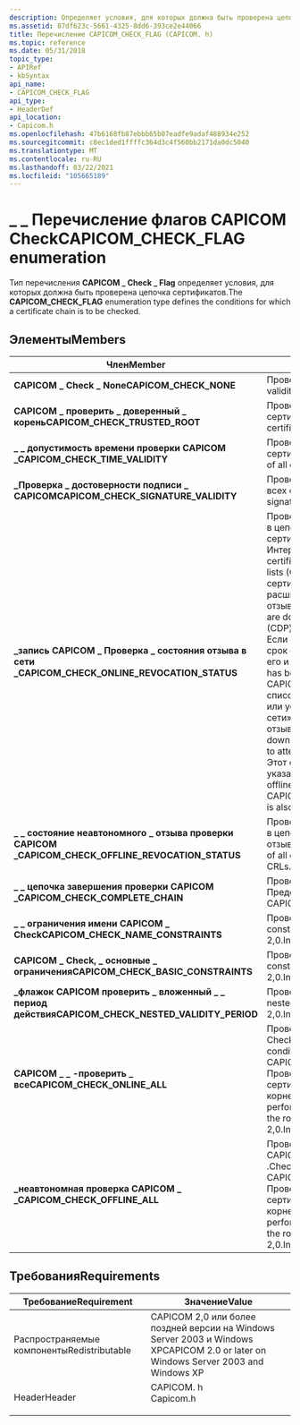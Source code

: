 ```yaml
---
description: Определяет условия, для которых должна быть проверена цепочка сертификатов.
ms.assetid: 87df623c-5661-4325-8dd6-393ce2e44066
title: Перечисление CAPICOM_CHECK_FLAG (CAPICOM. h)
ms.topic: reference
ms.date: 05/31/2018
topic_type:
- APIRef
- kbSyntax
api_name:
- CAPICOM_CHECK_FLAG
api_type:
- HeaderDef
api_location:
- Capicom.h
ms.openlocfilehash: 47b6168fb87ebbb65b07eadfe9adaf488934e252
ms.sourcegitcommit: c8ec1ded1ffffc364d3c4f560bb2171da0dc5040
ms.translationtype: MT
ms.contentlocale: ru-RU
ms.lasthandoff: 03/22/2021
ms.locfileid: "105665189"
---
```

# <a name="capicom_check_flag-enumeration"></a><span data-ttu-id="a3115-103">\_ \_ Перечисление флагов CAPICOM Check</span><span class="sxs-lookup"><span data-stu-id="a3115-103">CAPICOM\_CHECK\_FLAG enumeration</span></span>

<span data-ttu-id="a3115-104">Тип перечисления **CAPICOM \_ Check \_ Flag** определяет условия, для которых должна быть проверена цепочка сертификатов.</span><span class="sxs-lookup"><span data-stu-id="a3115-104">The **CAPICOM\_CHECK\_FLAG** enumeration type defines the conditions for which a certificate chain is to be checked.</span></span>

## <a name="members"></a><span data-ttu-id="a3115-105">Элементы</span><span class="sxs-lookup"><span data-stu-id="a3115-105">Members</span></span>



| <span data-ttu-id="a3115-106">Член</span><span class="sxs-lookup"><span data-stu-id="a3115-106">Member</span></span>                                          | <span data-ttu-id="a3115-107">Описание</span><span class="sxs-lookup"><span data-stu-id="a3115-107">Description</span></span>                                                                                                                                                                                                                                                                                                                                                                                                                                                                                                                                     | <span data-ttu-id="a3115-108">Значение</span><span class="sxs-lookup"><span data-stu-id="a3115-108">Value</span></span>      |
|-------------------------------------------------|-------------------------------------------------------------------------------------------------------------------------------------------------------------------------------------------------------------------------------------------------------------------------------------------------------------------------------------------------------------------------------------------------------------------------------------------------------------------------------------------------------------------------------------------------|------------|
| <span data-ttu-id="a3115-109">**CAPICOM \_ Check \_ None**</span><span class="sxs-lookup"><span data-stu-id="a3115-109">**CAPICOM\_CHECK\_NONE**</span></span>                        | <span data-ttu-id="a3115-110">Проверка действительности не выполняется.</span><span class="sxs-lookup"><span data-stu-id="a3115-110">No validity checking is done.</span></span><br/>                                                                                                                                                                                                                                                                                                                                                                                                                                                                                                        | <span data-ttu-id="a3115-111">0x00000000</span><span class="sxs-lookup"><span data-stu-id="a3115-111">0x00000000</span></span> |
| <span data-ttu-id="a3115-112">**CAPICOM \_ проверить \_ доверенный \_ корень**</span><span class="sxs-lookup"><span data-stu-id="a3115-112">**CAPICOM\_CHECK\_TRUSTED\_ROOT**</span></span>               | <span data-ttu-id="a3115-113">Проверяет наличие доверенного корня цепочки сертификатов.</span><span class="sxs-lookup"><span data-stu-id="a3115-113">Checks for a trusted root of the certificate chain.</span></span><br/>                                                                                                                                                                                                                                                                                                                                                                                                                                                                                  | <span data-ttu-id="a3115-114">0x00000001</span><span class="sxs-lookup"><span data-stu-id="a3115-114">0x00000001</span></span> |
| <span data-ttu-id="a3115-115">**\_ \_ допустимость времени проверки CAPICOM \_**</span><span class="sxs-lookup"><span data-stu-id="a3115-115">**CAPICOM\_CHECK\_TIME\_VALIDITY**</span></span>              | <span data-ttu-id="a3115-116">Проверяет допустимость времени для всех сертификатов в цепочке.</span><span class="sxs-lookup"><span data-stu-id="a3115-116">Checks the time validity of all certificates in the chain.</span></span><br/>                                                                                                                                                                                                                                                                                                                                                                                                                                                                           | <span data-ttu-id="a3115-117">0x00000002</span><span class="sxs-lookup"><span data-stu-id="a3115-117">0x00000002</span></span> |
| <span data-ttu-id="a3115-118">**\_Проверка \_ достоверности подписи \_ CAPICOM**</span><span class="sxs-lookup"><span data-stu-id="a3115-118">**CAPICOM\_CHECK\_SIGNATURE\_VALIDITY**</span></span>         | <span data-ttu-id="a3115-119">Проверяет наличие допустимых подписей для всех сертификатов в цепочке.</span><span class="sxs-lookup"><span data-stu-id="a3115-119">Checks for valid signatures on all certificates in the chain.</span></span><br/>                                                                                                                                                                                                                                                                                                                                                                                                                                                                        | <span data-ttu-id="a3115-120">0x00000004</span><span class="sxs-lookup"><span data-stu-id="a3115-120">0x00000004</span></span> |
| <span data-ttu-id="a3115-121">**\_запись CAPICOM \_ Проверка \_ состояния отзыва в сети \_**</span><span class="sxs-lookup"><span data-stu-id="a3115-121">**CAPICOM\_CHECK\_ONLINE\_REVOCATION\_STATUS**</span></span>  | <span data-ttu-id="a3115-122">Проверяет состояние отзыва всех сертификатов в цепочке с помощью списков отзыва сертификатов (CRL), доступных в Интернете.</span><span class="sxs-lookup"><span data-stu-id="a3115-122">Checks the revocation status of all certificates in the chain using certificate revocation lists (CRLs) available online.</span></span> <span data-ttu-id="a3115-123">Списки отзыва сертификатов загружаются с помощью расширения точки распространения списков отзыва сертификатов (CDP) в сертификате.</span><span class="sxs-lookup"><span data-stu-id="a3115-123">CRLs are downloaded using the CRL distribution point (CDP) extension in the certificate.</span></span> <br/> <span data-ttu-id="a3115-124">Если список отзыва сертификатов был скачан и срок его действия не истек, CAPICOM использует его и не переходит в режим «в сети».</span><span class="sxs-lookup"><span data-stu-id="a3115-124">If the CRL has been downloaded and has not expired, CAPICOM uses it and does not go online.</span></span> <span data-ttu-id="a3115-125">Если список отзыва сертификатов не был загружен или устарел, то CAPICOM перейдет в режим «в сети», чтобы попытаться загрузить список отзыва сертификатов.</span><span class="sxs-lookup"><span data-stu-id="a3115-125">If a CRL has not been downloaded or is out of date, CAPICOM goes online to attempt to download the CRL.</span></span><br/> <span data-ttu-id="a3115-126">Этот флаг пропускается, \_ Если \_ \_ \_ также указано состояние проверки CAPICOM Check offline.</span><span class="sxs-lookup"><span data-stu-id="a3115-126">This flag is ignored if CAPICOM\_CHECK\_OFFLINE\_REVOCATION\_STATUS is also specified.</span></span><br/> | <span data-ttu-id="a3115-127">0x00000008</span><span class="sxs-lookup"><span data-stu-id="a3115-127">0x00000008</span></span> |
| <span data-ttu-id="a3115-128">**\_ \_ состояние неавтономного \_ отзыва проверки CAPICOM \_**</span><span class="sxs-lookup"><span data-stu-id="a3115-128">**CAPICOM\_CHECK\_OFFLINE\_REVOCATION\_STATUS**</span></span> | <span data-ttu-id="a3115-129">Проверяет состояние отзыва всех сертификатов в цепочке, используя только автономные списки отзыва сертификатов.</span><span class="sxs-lookup"><span data-stu-id="a3115-129">Checks the revocation status of all certificates in the chain using only offline CRLs.</span></span> <br/>                                                                                                                                                                                                                                                                                                                                                                                                                                              | <span data-ttu-id="a3115-130">0x00000010</span><span class="sxs-lookup"><span data-stu-id="a3115-130">0x00000010</span></span> |
| <span data-ttu-id="a3115-131">**\_ \_ цепочка завершения проверки CAPICOM \_**</span><span class="sxs-lookup"><span data-stu-id="a3115-131">**CAPICOM\_CHECK\_COMPLETE\_CHAIN**</span></span>             | <span data-ttu-id="a3115-132">Проверяет всю цепь.</span><span class="sxs-lookup"><span data-stu-id="a3115-132">Checks the complete chain.</span></span> <span data-ttu-id="a3115-133">Представлено в CAPICOM 2,0.</span><span class="sxs-lookup"><span data-stu-id="a3115-133">Introduced in CAPICOM 2.0.</span></span><br/>                                                                                                                                                                                                                                                                                                                                                                                                                                                                                | <span data-ttu-id="a3115-134">0x00000020</span><span class="sxs-lookup"><span data-stu-id="a3115-134">0x00000020</span></span> |
| <span data-ttu-id="a3115-135">**\_ \_ ограничения имени CAPICOM \_ Check**</span><span class="sxs-lookup"><span data-stu-id="a3115-135">**CAPICOM\_CHECK\_NAME\_CONSTRAINTS**</span></span>           | <span data-ttu-id="a3115-136">Проверяет ограничения имен.</span><span class="sxs-lookup"><span data-stu-id="a3115-136">Checks name constraints.</span></span> <span data-ttu-id="a3115-137">Представлено в CAPICOM 2,0.</span><span class="sxs-lookup"><span data-stu-id="a3115-137">Introduced in CAPICOM 2.0.</span></span><br/>                                                                                                                                                                                                                                                                                                                                                                                                                                                                                  | <span data-ttu-id="a3115-138">0x00000040</span><span class="sxs-lookup"><span data-stu-id="a3115-138">0x00000040</span></span> |
| <span data-ttu-id="a3115-139">**CAPICOM \_ Check, \_ основные \_ ограничения**</span><span class="sxs-lookup"><span data-stu-id="a3115-139">**CAPICOM\_CHECK\_BASIC\_CONSTRAINTS**</span></span>          | <span data-ttu-id="a3115-140">Проверяет основные ограничения.</span><span class="sxs-lookup"><span data-stu-id="a3115-140">Checks basic constraints.</span></span> <span data-ttu-id="a3115-141">Представлено в CAPICOM 2,0.</span><span class="sxs-lookup"><span data-stu-id="a3115-141">Introduced in CAPICOM 2.0.</span></span><br/>                                                                                                                                                                                                                                                                                                                                                                                                                                                                                 | <span data-ttu-id="a3115-142">0x00000080</span><span class="sxs-lookup"><span data-stu-id="a3115-142">0x00000080</span></span> |
| <span data-ttu-id="a3115-143">**\_флажок CAPICOM проверить \_ вложенный \_ \_ период действия**</span><span class="sxs-lookup"><span data-stu-id="a3115-143">**CAPICOM\_CHECK\_NESTED\_VALIDITY\_PERIOD**</span></span>    | <span data-ttu-id="a3115-144">Проверяет вложенное допустимость.</span><span class="sxs-lookup"><span data-stu-id="a3115-144">Checks nested validity.</span></span> <span data-ttu-id="a3115-145">Представлено в CAPICOM 2,0.</span><span class="sxs-lookup"><span data-stu-id="a3115-145">Introduced in CAPICOM 2.0.</span></span><br/>                                                                                                                                                                                                                                                                                                                                                                                                                                                                                   | <span data-ttu-id="a3115-146">0x00000100</span><span class="sxs-lookup"><span data-stu-id="a3115-146">0x00000100</span></span> |
| <span data-ttu-id="a3115-147">**CAPICOM \_ \_ -проверить \_ все**</span><span class="sxs-lookup"><span data-stu-id="a3115-147">**CAPICOM\_CHECK\_ONLINE\_ALL**</span></span>                 | <span data-ttu-id="a3115-148">Проверяет состояние "все условия \_ , кроме" Check " \_ АВТОНОМный \_ отзыв" \_ .</span><span class="sxs-lookup"><span data-stu-id="a3115-148">Checks all conditions except CAPICOM\_CHECK\_OFFLINE\_REVOCATION\_STATUS.</span></span> <span data-ttu-id="a3115-149">Проверки отзыва выполняются для всех сертификатов в цепочке, за исключением корневого сертификата.</span><span class="sxs-lookup"><span data-stu-id="a3115-149">Revocation checks are performed on all certificates in the chain except for the root certificate.</span></span> <span data-ttu-id="a3115-150">Представлено в CAPICOM 2,0.</span><span class="sxs-lookup"><span data-stu-id="a3115-150">Introduced in CAPICOM 2.0.</span></span><br/>                                                                                                                                                                                                                                                                                                                               | <span data-ttu-id="a3115-151">0x000001EF</span><span class="sxs-lookup"><span data-stu-id="a3115-151">0x000001EF</span></span> |
| <span data-ttu-id="a3115-152">**\_неавтономная проверка CAPICOM \_ \_**</span><span class="sxs-lookup"><span data-stu-id="a3115-152">**CAPICOM\_CHECK\_OFFLINE\_ALL**</span></span>                | <span data-ttu-id="a3115-153">Проверяет все условия, кроме элемента CAPICOM \_ \_ , в \_ состояние отзыва в сети \_ .</span><span class="sxs-lookup"><span data-stu-id="a3115-153">Checks all conditions except CAPICOM\_CHECK\_ONLINE\_REVOCATION\_STATUS.</span></span> <span data-ttu-id="a3115-154">Проверки отзыва выполняются для всех сертификатов в цепочке, за исключением корневого сертификата.</span><span class="sxs-lookup"><span data-stu-id="a3115-154">Revocation checks are performed on all certificates in the chain except for the root certificate.</span></span> <span data-ttu-id="a3115-155">Представлено в CAPICOM 2,0.</span><span class="sxs-lookup"><span data-stu-id="a3115-155">Introduced in CAPICOM 2.0.</span></span><br/>                                                                                                                                                                                                                                                                                                                                | <span data-ttu-id="a3115-156">0x000001F7</span><span class="sxs-lookup"><span data-stu-id="a3115-156">0x000001F7</span></span> |



## <a name="requirements"></a><span data-ttu-id="a3115-157">Требования</span><span class="sxs-lookup"><span data-stu-id="a3115-157">Requirements</span></span>



| <span data-ttu-id="a3115-158">Требование</span><span class="sxs-lookup"><span data-stu-id="a3115-158">Requirement</span></span> | <span data-ttu-id="a3115-159">Значение</span><span class="sxs-lookup"><span data-stu-id="a3115-159">Value</span></span> |
|----------------------------|--------------------------------------------------------------------------------------|
| <span data-ttu-id="a3115-160">Распространяемые компоненты</span><span class="sxs-lookup"><span data-stu-id="a3115-160">Redistributable</span></span><br/> | <span data-ttu-id="a3115-161">CAPICOM 2,0 или более поздней версии на Windows Server 2003 и Windows XP</span><span class="sxs-lookup"><span data-stu-id="a3115-161">CAPICOM 2.0 or later on Windows Server 2003 and Windows XP</span></span><br/>                |
| <span data-ttu-id="a3115-162">Header</span><span class="sxs-lookup"><span data-stu-id="a3115-162">Header</span></span><br/>          | <dl> <span data-ttu-id="a3115-163"><dt>CAPICOM. h</dt></span><span class="sxs-lookup"><span data-stu-id="a3115-163"><dt>Capicom.h</dt></span></span> </dl> |



 

 




